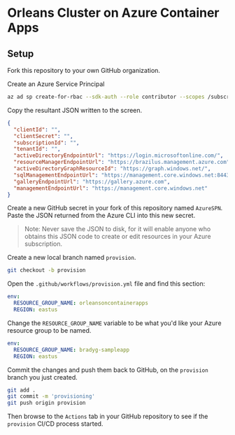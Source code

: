 # Orleans Cluster on Azure Container Apps

## Setup

Fork this repository to your own GitHub organization. 

Create an Azure Service Principal

```bash
az ad sp create-for-rbac --sdk-auth --role contributor --scopes /subscription/<your-subscription-id>
```

Copy the resultant JSON written to the screen. 

```json
{
  "clientId": "",
  "clientSecret": "",
  "subscriptionId": "",
  "tenantId": "",
  "activeDirectoryEndpointUrl": "https://login.microsoftonline.com/",
  "resourceManagerEndpointUrl": "https://brazilus.management.azure.com",
  "activeDirectoryGraphResourceId": "https://graph.windows.net/",
  "sqlManagementEndpointUrl": "https://management.core.windows.net:8443/",
  "galleryEndpointUrl": "https://gallery.azure.com",
  "managementEndpointUrl": "https://management.core.windows.net"
}
```

Create a new GitHub secret in your fork of this repository named `AzureSPN`. Paste the JSON returned from the Azure CLI into this new secret. 

> Note: Never save the JSON to disk, for it will enable anyone who obtains this JSON code to create or edit resources in your Azure subscription. 

Create a new local branch named `provision`.

```bash
git checkout -b provision
```

Open the `.github/workflows/provision.yml` file and find this section:

```yaml
env:
  RESOURCE_GROUP_NAME: orleansoncontainerapps
  REGION: eastus
```

Change the `RESOURCE_GROUP_NAME` variable to be what you'd like your Azure resource group to be named. 

```yaml
env:
  RESOURCE_GROUP_NAME: bradyg-sampleapp
  REGION: eastus
```

Commit the changes and push them back to GitHub, on the `provision` branch you just created. 

```bash
git add .
git commit -m 'provisioning'
git push origin provision
```

Then browse to the `Actions` tab in your GitHub repository to see if the `provision` CI/CD process started.